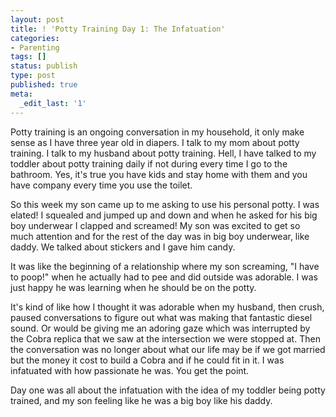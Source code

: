 ```yaml
---
layout: post
title: ! 'Potty Training Day 1: The Infatuation'
categories:
- Parenting
tags: []
status: publish
type: post
published: true
meta:
  _edit_last: '1'
---
```

Potty training is an ongoing conversation in my household, it only make sense as I have three year old in diapers.  I talk to my mom about potty training.  I talk to my husband about potty training.  Hell, I have talked to my toddler about potty training daily if not during every time I go to the bathroom.  Yes, it's true you have kids and stay home with them and you have company every time you use the toilet.

So this week my son came up to me asking to use his personal potty.  I was elated!  I squealed and jumped up and down and when he asked for his big boy underwear I clapped and screamed!   My son was excited to get so much attention and for the rest of the day was in big boy underwear, like daddy.  We talked about stickers and I gave him candy.  

It was like the beginning of a relationship where my son screaming, "I have to poop!" when he actually had to pee and did outside was adorable.  I was just happy he was learning when he should be on the potty.

It's kind of like how I thought it was adorable when my husband, then crush, paused conversations to figure out what was making that fantastic diesel sound.  Or would be giving me an adoring gaze which was interrupted by the Cobra replica that we saw at the intersection we were stopped at.  Then the conversation was no longer about what our life may be if we got married but the money it cost to build a Cobra and if he could fit in it.  I was infatuated with how passionate he was.  You get the point.

Day one was all about the infatuation with the idea of my toddler being potty trained, and my son feeling like he was a big boy like his daddy. 
